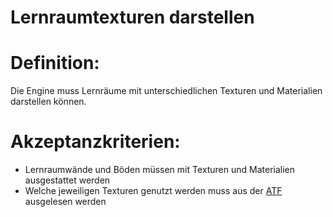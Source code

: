 # Lernraumtexturen darstellen


# Definition:

Die Engine muss Lernräume mit unterschiedlichen Texturen und Materialien darstellen können.

# Akzeptanzkriterien:

- Lernraumwände und Böden müssen mit Texturen und Materialien ausgestattet werden
- Welche jeweiligen Texturen genutzt werden muss aus der [ATF](ATF-GE.md) ausgelesen werden
